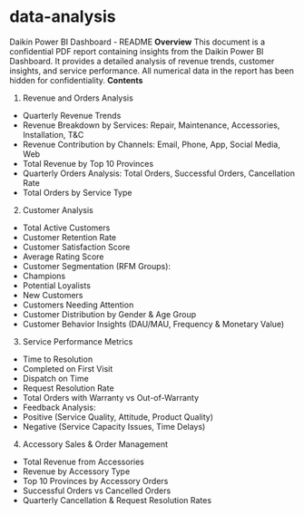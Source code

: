 # data-analysis
Daikin Power BI Dashboard - README
**Overview**
This document is a confidential PDF report containing insights from the Daikin Power BI Dashboard. It provides a detailed analysis of revenue trends, customer insights, and service performance. All numerical data in the report has been hidden for confidentiality.
**Contents**
1. Revenue and Orders Analysis
- Quarterly Revenue Trends
- Revenue Breakdown by Services: Repair, Maintenance, Accessories, Installation, T&C
- Revenue Contribution by Channels: Email, Phone, App, Social Media, Web
- Total Revenue by Top 10 Provinces
- Quarterly Orders Analysis: Total Orders, Successful Orders, Cancellation Rate
- Total Orders by Service Type
2. Customer Analysis
- Total Active Customers
- Customer Retention Rate
- Customer Satisfaction Score
- Average Rating Score
- Customer Segmentation (RFM Groups):
- Champions
- Potential Loyalists
- New Customers
- Customers Needing Attention
- Customer Distribution by Gender & Age Group
- Customer Behavior Insights (DAU/MAU, Frequency & Monetary Value)
3. Service Performance Metrics
- Time to Resolution
- Completed on First Visit
- Dispatch on Time
- Request Resolution Rate
- Total Orders with Warranty vs Out-of-Warranty
- Feedback Analysis:
- Positive (Service Quality, Attitude, Product Quality)
- Negative (Service Capacity Issues, Time Delays)
4. Accessory Sales & Order Management
- Total Revenue from Accessories
- Revenue by Accessory Type
- Top 10 Provinces by Accessory Orders
- Successful Orders vs Cancelled Orders
- Quarterly Cancellation & Request Resolution Rates
